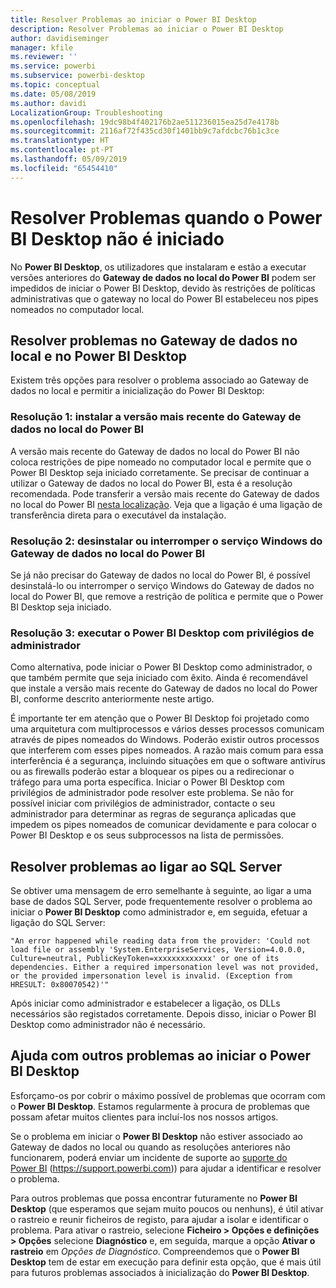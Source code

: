 ```yaml
---
title: Resolver Problemas ao iniciar o Power BI Desktop
description: Resolver Problemas ao iniciar o Power BI Desktop
author: davidiseminger
manager: kfile
ms.reviewer: ''
ms.service: powerbi
ms.subservice: powerbi-desktop
ms.topic: conceptual
ms.date: 05/08/2019
ms.author: davidi
LocalizationGroup: Troubleshooting
ms.openlocfilehash: 19dc98b4f402176b2ae511236015ea25d7e4178b
ms.sourcegitcommit: 2116af72f435cd30f1401bb9c7afdcbc76b1c3ce
ms.translationtype: HT
ms.contentlocale: pt-PT
ms.lasthandoff: 05/09/2019
ms.locfileid: "65454410"
---
```

# <a name="resolve-issues-when-power-bi-desktop-will-not-launch"></a>Resolver Problemas quando o Power BI Desktop não é iniciado
No **Power BI Desktop**, os utilizadores que instalaram e estão a executar versões anteriores do **Gateway de dados no local do Power BI** podem ser impedidos de iniciar o Power BI Desktop, devido às restrições de políticas administrativas que o gateway no local do Power BI estabeleceu nos pipes nomeados no computador local. 

## <a name="resolve-issues-with-the-on-premises-data-gateway-and-power-bi-desktop"></a>Resolver problemas no Gateway de dados no local e no Power BI Desktop
Existem três opções para resolver o problema associado ao Gateway de dados no local e permitir a inicialização do Power BI Desktop:

### <a name="resolution-1-install-the-latest-version-of-power-bi-on-premises-data-gateway"></a>Resolução 1: instalar a versão mais recente do Gateway de dados no local do Power BI
A versão mais recente do Gateway de dados no local do Power BI não coloca restrições de pipe nomeado no computador local e permite que o Power BI Desktop seja iniciado corretamente. Se precisar de continuar a utilizar o Gateway de dados no local do Power BI, esta é a resolução recomendada. Pode transferir a versão mais recente do Gateway de dados no local do Power BI [nesta localização](https://go.microsoft.com/fwlink/?LinkId=698863). Veja que a ligação é uma ligação de transferência direta para o executável da instalação.

### <a name="resolution-2-uninstall-or-stop-the-power-bi-on-premises-data-gateway-windows-service"></a>Resolução 2: desinstalar ou interromper o serviço Windows do Gateway de dados no local do Power BI
Se já não precisar do Gateway de dados no local do Power BI, é possível desinstalá-lo ou interromper o serviço Windows do Gateway de dados no local do Power BI, que remove a restrição de política e permite que o Power BI Desktop seja iniciado.

### <a name="resolution-3-run-power-bi-desktop-with-administrator-privilege"></a>Resolução 3: executar o Power BI Desktop com privilégios de administrador
Como alternativa, pode iniciar o Power BI Desktop como administrador, o que também permite que seja iniciado com êxito. Ainda é recomendável que instale a versão mais recente do Gateway de dados no local do Power BI, conforme descrito anteriormente neste artigo.

É importante ter em atenção que o Power BI Desktop foi projetado como uma arquitetura com multiprocessos e vários desses processos comunicam através de pipes nomeados do Windows. Poderão existir outros processos que interferem com esses pipes nomeados. A razão mais comum para essa interferência é a segurança, incluindo situações em que o software antivírus ou as firewalls poderão estar a bloquear os pipes ou a redirecionar o tráfego para uma porta específica. Iniciar o Power BI Desktop com privilégios de administrador pode resolver este problema. Se não for possível iniciar com privilégios de administrador, contacte o seu administrador para determinar as regras de segurança aplicadas que impedem os pipes nomeados de comunicar devidamente e para colocar o Power BI Desktop e os seus subprocessos na lista de permissões.

## <a name="resolve-issues-when-connecting-to-sql-server"></a>Resolver problemas ao ligar ao SQL Server
Se obtiver uma mensagem de erro semelhante à seguinte, ao ligar a uma base de dados SQL Server, pode frequentemente resolver o problema ao iniciar o **Power BI Desktop** como administrador e, em seguida, efetuar a ligação do SQL Server:

    "An error happened while reading data from the provider: 'Could not load file or assembly 'System.EnterpriseServices, Version=4.0.0.0, Culture=neutral, PublicKeyToken=xxxxxxxxxxxxx' or one of its dependencies. Either a required impersonation level was not provided, or the provided impersonation level is invalid. (Exception from HRESULT: 0x80070542)'"

Após iniciar como administrador e estabelecer a ligação, os DLLs necessários são registados corretamente. Depois disso, iniciar o Power BI Desktop como administrador não é necessário.

## <a name="help-with-other-issues-when-launching-power-bi-desktop"></a>Ajuda com outros problemas ao iniciar o Power BI Desktop
Esforçamo-os por cobrir o máximo possível de problemas que ocorram com o **Power BI Desktop**. Estamos regularmente à procura de problemas que possam afetar muitos clientes para incluí-los nos nossos artigos.

Se o problema em iniciar o **Power BI Desktop** não estiver associado ao Gateway de dados no local ou quando as resoluções anteriores não funcionarem, poderá enviar um incidente de suporte ao [suporte do Power BI](https://support.powerbi.com) (https://support.powerbi.com)) para ajudar a identificar e resolver o problema.

Para outros problemas que possa encontrar futuramente no **Power BI Desktop** (que esperamos que sejam muito poucos ou nenhuns), é útil ativar o rastreio e reunir ficheiros de registo, para ajudar a isolar e identificar o problema. Para ativar o rastreio, selecione **Ficheiro > Opções e definições > Opções** selecione **Diagnóstico** e, em seguida, marque a opção **Ativar o rastreio** em *Opções de Diagnóstico*. Compreendemos que o **Power BI Desktop** tem de estar em execução para definir esta opção, que é mais útil para futuros problemas associados à inicialização do **Power BI Desktop**.

